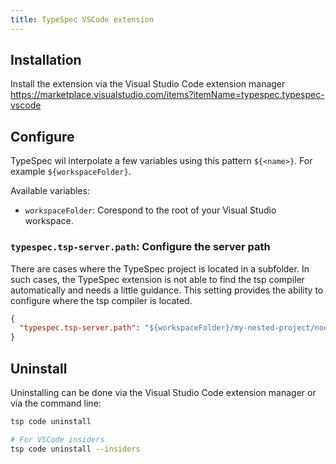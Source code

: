 ```yaml
---
title: TypeSpec VSCode extension
---
```


## Installation

Install the extension via the Visual Studio Code extension manager https://marketplace.visualstudio.com/items?itemName=typespec.typespec-vscode

## Configure

TypeSpec wil interpolate a few variables using this pattern `${<name>}`. For example `${workspaceFolder}`.

Available variables:

- `workspaceFolder`: Corespond to the root of your Visual Studio workspace.

### `typespec.tsp-server.path`: Configure the server path

There are cases where the TypeSpec project is located in a subfolder. In such cases, the TypeSpec extension is not able to find the tsp compiler automatically and needs a little guidance.
This setting provides the ability to configure where the tsp compiler is located.

```json
{
  "typespec.tsp-server.path": "${workspaceFolder}/my-nested-project/node_modules/@typespec/compiler"
}
```

## Uninstall

Uninstalling can be done via the Visual Studio Code extension manager or via the command line:

```bash
tsp code uninstall

# For VSCode insiders
tsp code uninstall --insiders
```
